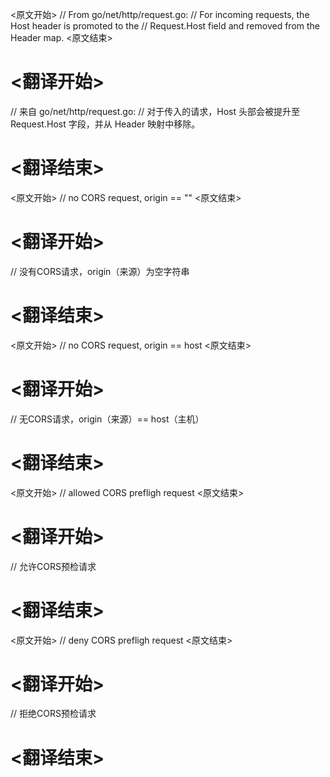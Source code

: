 
<原文开始>
	// From go/net/http/request.go:
	// For incoming requests, the Host header is promoted to the
	// Request.Host field and removed from the Header map.
<原文结束>

# <翻译开始>
// 来自 go/net/http/request.go:
// 对于传入的请求，Host 头部会被提升至 Request.Host 字段，并从 Header 映射中移除。
# <翻译结束>


<原文开始>
// no CORS request, origin == ""
<原文结束>

# <翻译开始>
// 没有CORS请求，origin（来源）为空字符串
# <翻译结束>


<原文开始>
// no CORS request, origin == host
<原文结束>

# <翻译开始>
// 无CORS请求，origin（来源）== host（主机）
# <翻译结束>


<原文开始>
// allowed CORS prefligh request
<原文结束>

# <翻译开始>
// 允许CORS预检请求
# <翻译结束>


<原文开始>
// deny CORS prefligh request
<原文结束>

# <翻译开始>
// 拒绝CORS预检请求
# <翻译结束>

